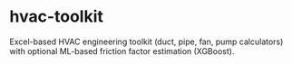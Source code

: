 # hvac-toolkit
Excel-based HVAC engineering toolkit (duct, pipe, fan, pump calculators) with optional ML-based friction factor estimation (XGBoost).
